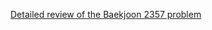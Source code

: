 [Detailed review of the Baekjoon 2357 problem](https://choicube84.github.io/study/2024/07/08/baekjoon_2357.html)